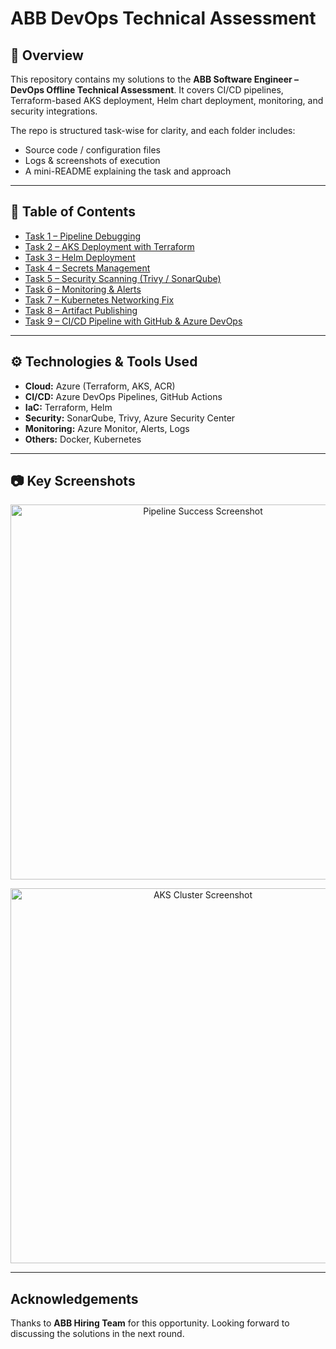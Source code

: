 # ABB DevOps Technical Assessment

## 📌 Overview

This repository contains my solutions to the **ABB Software Engineer – DevOps Offline Technical Assessment**.
It covers CI/CD pipelines, Terraform-based AKS deployment, Helm chart deployment, monitoring, and security integrations.

The repo is structured task-wise for clarity, and each folder includes:
* Source code / configuration files
* Logs & screenshots of execution
* A mini-README explaining the task and approach

---

## 📑 Table of Contents

* [Task 1 – Pipeline Debugging](01-pipeline-debugging/README.md)
* [Task 2 – AKS Deployment with Terraform](02-aks-terraform-deployment/README.md)
* [Task 3 – Helm Deployment](03-helm-deployment/README.md)
* [Task 4 – Secrets Management](04-secrets-management/README.md)
* [Task 5 – Security Scanning (Trivy / SonarQube)](05-security-scanning/README.md)
* [Task 6 – Monitoring & Alerts](06-monitoring-alerts/README.md)
* [Task 7 – Kubernetes Networking Fix](07-kubernetes-networking/README.md)
* [Task 8 – Artifact Publishing](08-artifact-publishing/README.md)
* [Task 9 – CI/CD Pipeline with GitHub & Azure DevOps](09-cicd-pipeline/README.md)

---

## ⚙️ Technologies & Tools Used

* **Cloud:** Azure (Terraform, AKS, ACR)
* **CI/CD:** Azure DevOps Pipelines, GitHub Actions
* **IaC:** Terraform, Helm
* **Security:** SonarQube, Trivy, Azure Security Center
* **Monitoring:** Azure Monitor, Alerts, Logs
* **Others:** Docker, Kubernetes

---

## 📷 Key Screenshots

<p align="center">
  <img src="docs/pipeline-success.png" width="600" alt="Pipeline Success Screenshot">
</p>  

<p align="center">
  <img src="docs/aks-cluster.png" width="600" alt="AKS Cluster Screenshot">
</p>  

---

## Acknowledgements

Thanks to **ABB Hiring Team** for this opportunity. Looking forward to discussing the solutions in the next round.
